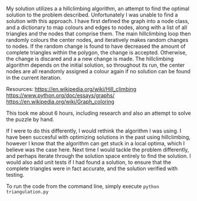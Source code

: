 My solution utilizes a a hillclimbing algorithm, an attempt to find the optimal solution to the problem described. Unfortunately I was unable to find a solution with this approach.
I have first defined the graph into a node class, and a dictionary to map colours and edges to nodes, along with
a list of all triangles and the nodes that comprise them.
The main hillclimbing loop then randomly colours the center nodes, and iteratively makes random changes to nodes.
If the random change is found to have decreased the amount of complete triangles within the polygon, the change is accepted. Otherwise, the change is discared and a a new change is made. The hillclimbing algorithm depends on the initial solution, so throughout its run, the center nodes are all reandomly assigned a colour again if no solution can be found in the current iteration.

Resources:
	https://en.wikipedia.org/wiki/Hill_climbing
	https://www.python.org/doc/essays/graphs/
	https://en.wikipedia.org/wiki/Graph_coloring

This took me about 6 hours, including research and also an attempt to solve the puzzle by hand.

If I were to do this differently, I would rethink the algorithm I was using. I have been succesful with optimizing solutions in the past using hillclimbing, however I know that the algorithm can get stuck in a local optima, which I believe was the case here. Next time I would tackle the problem differently, and perhaps iterate through the solution space entirely to find the solution. I would also add unit tests if I had found a solution, to ensure that the complete triangles were in fact accurate, and the solution verified with testing.

To run the code from the command line, simply execute `python triangulation.py`


